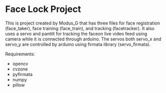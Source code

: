 # Face Lock Project
This is project created by Modus_G that has three files for face registration (face_taker), face training (face_train), and tracking (facetracker). It also uses a servo and pantilt for tracking the faceon live video feed using camera while it is connected through arduino. The servos both servo_x and servo_y are controlled by arduino using firmata library (servo_firmata).

Requirements:
- opencv
- cvzone
- pyfirmata
- numpy
- pillow